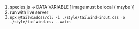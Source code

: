 1. species.js -> DATA VARIABLE [ image must be local ( maybe )]
2. run with live server
3. `npx @tailwindcss/cli -i ./style/tailwind-input.css -o ./style/tailwind.css --watch`